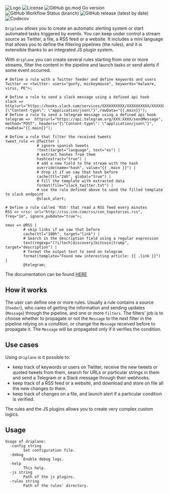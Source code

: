 ![Logo](https://github.com/Matrix86/driplane/blob/gh-pages/logo.png)
![License](https://img.shields.io/github/license/Matrix86/driplane)
![GitHub go.mod Go version](https://img.shields.io/github/go-mod/go-version/Matrix86/driplane)
![GitHub Workflow Status (branch)](https://img.shields.io/github/workflow/status/Matrix86/driplane/Build%20and%20Test/master)
![GitHub release (latest by date)](https://img.shields.io/github/v/release/Matrix86/driplane?color=red)
![Codecov](https://img.shields.io/codecov/c/github/Matrix86/driplane)

`Driplane` allows you to create an automatic alerting system or start automated tasks triggered by events.
You can keep under control a stream source as Twitter, a file, a RSS feed or a website.
It includes a mini language that allows you to define the filtering pipelines (the rules), and it is extensible thanks to an integrated JS plugin system. 

With `driplane` you can create several rules starting from one or more streams, filter the content in the pipeline and launch tasks or send alerts if some event occurred.

```
# Define a rule with a Twitter feeder and define keywords and users
Twitter => <twitter: users="goofy, mickeymouse", keywords="malware, virus, PE">;

# Define a rule to send a slack message using a defined api hook
slack => http(url="https://hooks.slack.com/services/XXXXXXXXXX/XXXXXXXXXX/XXXXXXXXXXXXXXXXXXXXXXXXXXXXXX",method="POST",headers="{\"Content-type\": \"application/json\"}",rawData="{{.main}}");
# Define a rule to send a telegram message using a defined api hook
telegram =>  http(url="https://api.telegram.org/XXX:XXXX/sendMessage", method="POST", headers="{\"Content-type\": \"application/json\"}", rawData="{{.main}}");

# Define a rule that filter the received tweets
tweet_rule => @Twitter |
              # ignore spanish tweets
              !text(target="language", text="es") |
              # extract hashes from them
              hash(extract="true") |
              # add a new field to the stream with the hash
              override(name="hash", value="{{ .main }}") |
              # drop it if we saw that hash before
              cache(ttl="24h", global="true") |
              # fill the template with extracted data
              format(file="slack_twitter.txt") |
              # use the rule defined above to send the filled template to slack endpoint
              @slack_alert;

# Define a rule called 'RSS' that read a RSS feed every minutes
RSS => <rss: url="http://rss.cnn.com/rss/cnn_topstories.rss", freq="1m", ignore_pubdate="true">;

news => @RSS |
        # skip links if we saw that before
        cache(ttl="100h", target="link") |
        # Search in the description field using a regular expression
        text(regexp="(?i)tech|discovery|bitcoin|trump", target="description") |
        # format the output text to send on telegram
        format(template="Found new interesting article: {{ .link }}") |
        @telegram;

```

The documentation can be found [HERE](https://matrix86.github.io/driplane/doc/)

## How it works

The user can define one or more rules. Usually a rule contains a source (`feeder`), who cares of getting the information and sending updates (`Message`) through the pipeline, and one or more `filters`.
The filters' job is to choose whether to propagate or not the `Message` to the next filter in the pipeline relying on a _condition_, or change the `Message` received before to propagate it. The `Message` will be propagated only if it verifies the condition.

## Use cases

Using `driplane` is it possible to:

 * keep track of keywords or users on Twitter, receive the new tweets or quoted tweets from them, search for URLs or particular strings in them and send a Telegram or a Slack message through their webhooks.
 * keep track of a RSS feed or a website, and download and store on file all the new changes to them.
 * keep track of changes on a file, and launch alert if a particular condition is verified.
 
The rules and the JS plugins allows you to create very complex custom logics.
  
## Usage

```
Usage of driplane:
  -config string
    	Set configuration file.
  -debug
    	Enable debug logs.
  -help
    	This help.
  -js string
    	Path of the js plugins.
  -rules string
    	Path of the rules' directory.
```

